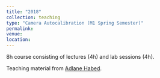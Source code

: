 ```yaml
---
title: "2018"
collection: teaching
type: "Camera Autocalibration (M1 Spring Semester)"
permalink: 
venue: 
location: 
---
```


8h course consisting of lectures (4h) and lab sessions (4h).

Teaching material from [Adlane Habed](https://habed.weebly.com).
